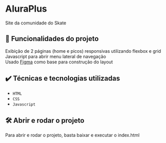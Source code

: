 # AluraPlus

Site da comunidade do Skate

## 🔨 Funcionalidades do projeto

Exibição de 2 páginas (home e picos) responsivas utilizando flexbox e grid  
Javascript para abrir menu lateral de navegação  
Usado <a href="https://www.figma.com/file/ibWktwVpnog76rMYOdVhks/Dispondo-elementos-com-flexbox-e-grid?node-id=54%3A2358">Figma</a> como base para construção do layout

## ✔️ Técnicas e tecnologias utilizadas

- `HTML`
- `CSS`
- `Javascript`

## 🛠️ Abrir e rodar o projeto

Para abrir e rodar o projeto, basta baixar e executar o index.html
